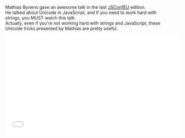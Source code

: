 <!--
layout: post
title: JavaScript ♥  Unicode
date: 2014-10-13T19:22:32.267Z
comments: true
published: true
keywords: ES6, Unicode
description: Mathias Bynens talking about Unicode in JavaScript
categories: Unicode, Videos
-->
Mathias Bynens gave an awesome talk in the last [JSConfEU](http://2014.jsconf.eu) edition.  
He talked about Unicode in JavaScript, and if you need to work hard with strings, you MUST watch this talk.  
Actually, even if you're not working hard with strings and JavaScript, these Unicode tricks presented by Mathias are pretty useful.  
<iframe width="560" height="315" src="//www.youtube.com/embed/zi0w7J7MCrk" frameborder="0" allowfullscreen></iframe>
